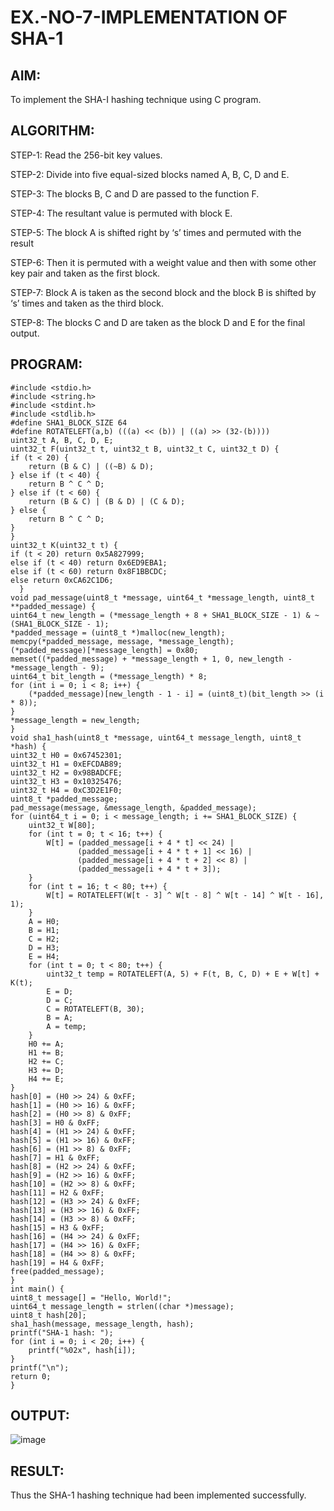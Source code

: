 # EX.-NO-7-IMPLEMENTATION OF SHA-1
## AIM:
  To implement the SHA-I hashing technique using C program.
## ALGORITHM:
  STEP-1: Read the 256-bit key values.
  
  STEP-2: Divide into five equal-sized blocks named A, B, C, D and E.
  
  STEP-3: The blocks B, C and D are passed to the function F.
  
  STEP-4: The resultant value is permuted with block E.
  
  STEP-5: The block A is shifted right by ‘s’ times and permuted with the result 
  
  STEP-6: Then it is permuted with a weight value and then with some other key pair and taken as the first block.
  
  STEP-7: Block A is taken as the second block and the block B is shifted by ‘s’ times and taken as the third block.
  
  STEP-8: The blocks C and D are taken as the block D and E for the final output.
## PROGRAM:
~~~
#include <stdio.h>
#include <string.h>
#include <stdint.h>
#include <stdlib.h> 
#define SHA1_BLOCK_SIZE 64
#define ROTATELEFT(a,b) (((a) << (b)) | ((a) >> (32-(b))))
uint32_t A, B, C, D, E;
uint32_t F(uint32_t t, uint32_t B, uint32_t C, uint32_t D) {
if (t < 20) {
    return (B & C) | ((~B) & D);
} else if (t < 40) {
    return B ^ C ^ D;
} else if (t < 60) {
    return (B & C) | (B & D) | (C & D);
} else {
    return B ^ C ^ D;
}
}
uint32_t K(uint32_t t) {
if (t < 20) return 0x5A827999;
else if (t < 40) return 0x6ED9EBA1;
else if (t < 60) return 0x8F1BBCDC;
else return 0xCA62C1D6;
  }
void pad_message(uint8_t *message, uint64_t *message_length, uint8_t **padded_message) {
uint64_t new_length = (*message_length + 8 + SHA1_BLOCK_SIZE - 1) & ~(SHA1_BLOCK_SIZE - 1);
*padded_message = (uint8_t *)malloc(new_length);
memcpy(*padded_message, message, *message_length);
(*padded_message)[*message_length] = 0x80;  
memset((*padded_message) + *message_length + 1, 0, new_length - *message_length - 9);
uint64_t bit_length = (*message_length) * 8;  
for (int i = 0; i < 8; i++) {
    (*padded_message)[new_length - 1 - i] = (uint8_t)(bit_length >> (i * 8));
}
*message_length = new_length;
}
void sha1_hash(uint8_t *message, uint64_t message_length, uint8_t *hash) {
uint32_t H0 = 0x67452301;
uint32_t H1 = 0xEFCDAB89;
uint32_t H2 = 0x98BADCFE;
uint32_t H3 = 0x10325476;
uint32_t H4 = 0xC3D2E1F0;
uint8_t *padded_message;
pad_message(message, &message_length, &padded_message);
for (uint64_t i = 0; i < message_length; i += SHA1_BLOCK_SIZE) {
    uint32_t W[80];
    for (int t = 0; t < 16; t++) {
        W[t] = (padded_message[i + 4 * t] << 24) |
               (padded_message[i + 4 * t + 1] << 16) |
               (padded_message[i + 4 * t + 2] << 8) |
               (padded_message[i + 4 * t + 3]);
    }
    for (int t = 16; t < 80; t++) {
        W[t] = ROTATELEFT(W[t - 3] ^ W[t - 8] ^ W[t - 14] ^ W[t - 16], 1);
    }
    A = H0;
    B = H1;
    C = H2;
    D = H3;
    E = H4;
    for (int t = 0; t < 80; t++) {
        uint32_t temp = ROTATELEFT(A, 5) + F(t, B, C, D) + E + W[t] + K(t);
        E = D;
        D = C;
        C = ROTATELEFT(B, 30);
        B = A;
        A = temp;
    }
    H0 += A;
    H1 += B;
    H2 += C;
    H3 += D;
    H4 += E;
}
hash[0] = (H0 >> 24) & 0xFF;
hash[1] = (H0 >> 16) & 0xFF;
hash[2] = (H0 >> 8) & 0xFF;
hash[3] = H0 & 0xFF;
hash[4] = (H1 >> 24) & 0xFF;
hash[5] = (H1 >> 16) & 0xFF;
hash[6] = (H1 >> 8) & 0xFF;
hash[7] = H1 & 0xFF;
hash[8] = (H2 >> 24) & 0xFF;
hash[9] = (H2 >> 16) & 0xFF;
hash[10] = (H2 >> 8) & 0xFF;
hash[11] = H2 & 0xFF;
hash[12] = (H3 >> 24) & 0xFF;
hash[13] = (H3 >> 16) & 0xFF;
hash[14] = (H3 >> 8) & 0xFF;
hash[15] = H3 & 0xFF;
hash[16] = (H4 >> 24) & 0xFF;
hash[17] = (H4 >> 16) & 0xFF;
hash[18] = (H4 >> 8) & 0xFF;
hash[19] = H4 & 0xFF;
free(padded_message);
}
int main() {
uint8_t message[] = "Hello, World!";
uint64_t message_length = strlen((char *)message);
uint8_t hash[20];
sha1_hash(message, message_length, hash);
printf("SHA-1 hash: ");
for (int i = 0; i < 20; i++) {
    printf("%02x", hash[i]);
}
printf("\n");
return 0;
}
~~~ 
## OUTPUT:
![image](https://github.com/user-attachments/assets/997fa880-f36a-40f4-809b-ae2261983444)
## RESULT:
  Thus the SHA-1 hashing technique had been implemented successfully.
